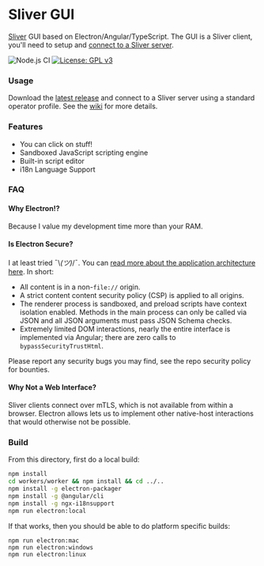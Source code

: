 # Sliver GUI

[Sliver](https://github.com/BishopFox/sliver) GUI based on Electron/Angular/TypeScript. The GUI is a Sliver client, you'll need to setup and [connect to a Sliver server](https://github.com/BishopFox/sliver/wiki/Multiplayer-Mode).

![Node.js CI](https://github.com/moloch--/sliver-gui/workflows/Node.js%20CI/badge.svg) [![License: GPL v3](https://img.shields.io/badge/License-GPLv3-blue.svg)](https://www.gnu.org/licenses/gpl-3.0)

### Usage

Download the [latest release](https://github.com/moloch--/sliver-gui/releases) and connect to a Sliver server using a standard operator profile. See the [wiki](https://github.com/moloch--/sliver-gui/wiki) for more details.

### Features

* You can click on stuff!
* Sandboxed JavaScript scripting engine
* Built-in script editor
* i18n Language Support


### FAQ

#### Why Electron!?

Because I value my development time more than your RAM.

#### Is Electron Secure?

I at least tried ¯\\_(ツ)_/¯. You can [read more about the application architecture here](https://github.com/moloch--/reasonably-secure-electron). In short:
 * All content is in a non-`file://` origin.
 * A strict content content security policy (CSP) is applied to all origins.
 * The renderer process is sandboxed, and preload scripts have context isolation enabled. Methods in the main process can only be called via JSON and all JSON arguments must pass JSON Schema checks.
 * Extremely limited DOM interactions, nearly the entire interface is implemented via Angular; there are zero calls to `bypassSecurityTrustHtml`.

Please report any security bugs you may find, see the repo security policy for bounties.

#### Why Not a Web Interface?

Sliver clients connect over mTLS, which is not available from within a browser. Electron allows lets us to implement other native-host interactions that would otherwise not be possible.


### Build

From this directory, first do a local build:

```bash
npm install
cd workers/worker && npm install && cd ../..
npm install -g electron-packager
npm install -g @angular/cli
npm install -g ngx-i18nsupport
npm run electron:local
```

If that works, then you should be able to do platform specific builds:

```
npm run electron:mac
npm run electron:windows
npm run electron:linux
```
